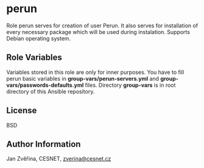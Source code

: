 perun
=========

Role perun serves for creation of user Perun. It also serves for installation of every necessary package which will be used during instalation.
Supports Debian operating system.

Role Variables
--------------

Variables stored in this role are only for inner purposes. You have to fill perun basic variables in **group-vars/perun-servers.yml** and **group-vars/passwords-defaults.yml** files. Directory **group-vars** is in root directory of this Ansible repository.

License
-------

BSD

Author Information
------------------

Jan Zvěřina, CESNET, zverina@cesnet.cz
